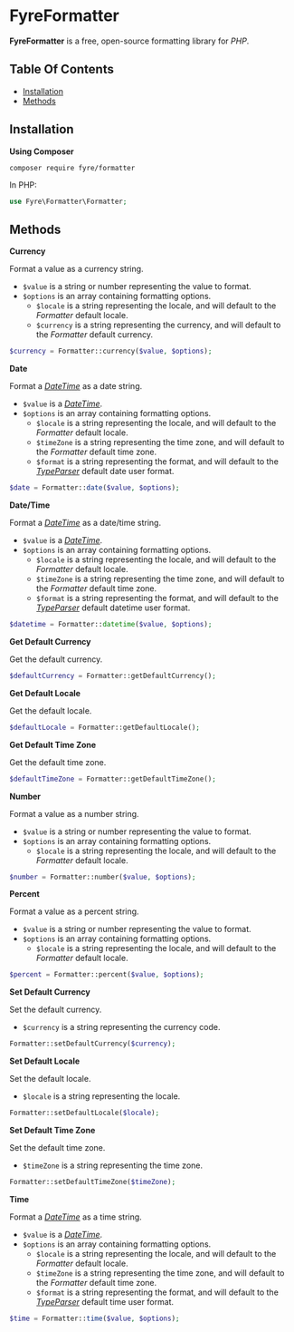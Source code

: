 # FyreFormatter

**FyreFormatter** is a free, open-source formatting library for *PHP*.


## Table Of Contents
- [Installation](#installation)
- [Methods](#methods)



## Installation

**Using Composer**

```
composer require fyre/formatter
```

In PHP:

```php
use Fyre\Formatter\Formatter;
```


## Methods

**Currency**

Format a value as a currency string.

- `$value` is a string or number representing the value to format.
- `$options` is an array containing formatting options.
    - `$locale` is a string representing the locale, and will default to the *Formatter* default locale.
    - `$currency` is a string representing the currency, and will default to the *Formatter* default currency.

```php
$currency = Formatter::currency($value, $options);
```

**Date**

Format a [*DateTime*](https://github.com/elusivecodes/FyreDateTime) as a date string.

- `$value` is a [*DateTime*](https://github.com/elusivecodes/FyreDateTime).
- `$options` is an array containing formatting options.
    - `$locale` is a string representing the locale, and will default to the *Formatter* default locale.
    - `$timeZone` is a string representing the time zone, and will default to the *Formatter* default time zone.
    - `$format` is a string representing the format, and will default to the [*TypeParser*](https://github.com/elusivecodes/FyreTypeParser) default date user format.

```php
$date = Formatter::date($value, $options);
```

**Date/Time**

Format a [*DateTime*](https://github.com/elusivecodes/FyreDateTime) as a date/time string.

- `$value` is a [*DateTime*](https://github.com/elusivecodes/FyreDateTime).
- `$options` is an array containing formatting options.
    - `$locale` is a string representing the locale, and will default to the *Formatter* default locale.
    - `$timeZone` is a string representing the time zone, and will default to the *Formatter* default time zone.
    - `$format` is a string representing the format, and will default to the [*TypeParser*](https://github.com/elusivecodes/FyreTypeParser) default datetime user format.

```php
$datetime = Formatter::datetime($value, $options);
```

**Get Default Currency**

Get the default currency.

```php
$defaultCurrency = Formatter::getDefaultCurrency();
```

**Get Default Locale**

Get the default locale.

```php
$defaultLocale = Formatter::getDefaultLocale();
```

**Get Default Time Zone**

Get the default time zone.

```php
$defaultTimeZone = Formatter::getDefaultTimeZone();
```

**Number**

Format a value as a number string.

- `$value` is a string or number representing the value to format.
- `$options` is an array containing formatting options.
    - `$locale` is a string representing the locale, and will default to the *Formatter* default locale.

```php
$number = Formatter::number($value, $options);
```

**Percent**

Format a value as a percent string.

- `$value` is a string or number representing the value to format.
- `$options` is an array containing formatting options.
    - `$locale` is a string representing the locale, and will default to the *Formatter* default locale.

```php
$percent = Formatter::percent($value, $options);
```

**Set Default Currency**

Set the default currency.

- `$currency` is a string representing the currency code.

```php
Formatter::setDefaultCurrency($currency);
```

**Set Default Locale**

Set the default locale.

- `$locale` is a string representing the locale.

```php
Formatter::setDefaultLocale($locale);
```

**Set Default Time Zone**

Set the default time zone.

- `$timeZone` is a string representing the time zone.

```php
Formatter::setDefaultTimeZone($timeZone);
```

**Time**

Format a [*DateTime*](https://github.com/elusivecodes/FyreDateTime) as a time string.

- `$value` is a [*DateTime*](https://github.com/elusivecodes/FyreDateTime).
- `$options` is an array containing formatting options.
    - `$locale` is a string representing the locale, and will default to the *Formatter* default locale.
    - `$timeZone` is a string representing the time zone, and will default to the *Formatter* default time zone.
    - `$format` is a string representing the format, and will default to the [*TypeParser*](https://github.com/elusivecodes/FyreTypeParser) default time user format.

```php
$time = Formatter::time($value, $options);
```